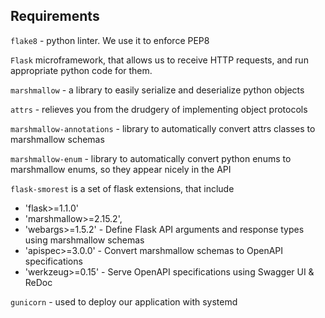 ## Requirements

`flake8` - python linter. We use it to enforce PEP8

`Flask` microframework, that allows us to receive HTTP requests, and run appropriate python code for them.

`marshmallow` - a library to easily serialize and deserialize python objects 

`attrs` - relieves you from the drudgery of implementing object protocols

`marshmallow-annotations` - library to automatically convert attrs classes to marshmallow schemas

`marshmallow-enum` - library to automatically convert python enums to marshmallow enums, so they appear nicely in the API

`flask-smorest` is a set of flask extensions, that include
  - 'flask>=1.1.0'
  - 'marshmallow>=2.15.2',
  - 'webargs>=1.5.2' - Define Flask API arguments and response types using marshmallow schemas
  - 'apispec>=3.0.0' - Convert marshmallow schemas to OpenAPI specifications
  - 'werkzeug>=0.15' - Serve OpenAPI specifications using Swagger UI & ReDoc

`gunicorn` - used to deploy our application with systemd
